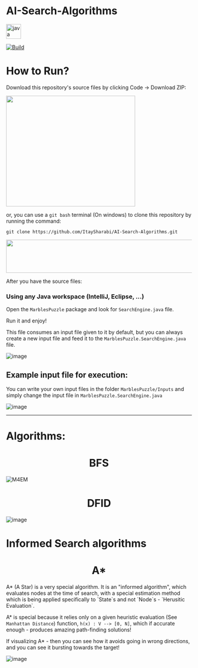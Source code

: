 # AI-Search-Algorithms
<img src="https://img.shields.io/badge/Java-ED8B00?style=for-the-badge&logo=java&logoColor=white" alt="java" height="40"/>

[![Build](https://github.com/TheAlgorithms/Java/actions/workflows/build.yml/badge.svg?branch=master)](https://github.com/TheAlgorithms/Java/actions/workflows/build.yml)

# How to Run?

Download this repository's source files by clicking Code -> Download ZIP:

<img src="https://user-images.githubusercontent.com/63110245/171963689-c52f95d4-007a-4da9-95a9-c15bf408bfd9.png" height=300 width=350>

or,
you can use a `git bash` terminal (On windows) to clone this repository by running the command:

`git clone https://github.com/ItaySharabi/AI-Search-Algorithms.git`

<img src="https://user-images.githubusercontent.com/63110245/171963918-20077df2-c190-47df-8a15-c7f638a37193.png" height=90 width=650>

After you have the source files:

### Using any Java workspace (IntelliJ, Eclipse, ...)
Open the `MarblesPuzzle` package and look for `SearchEngine.java` file.

Run it and enjoy!


This file consumes an input file given to it by default, 
but you can always create a new input file and feed it to the `MarblesPuzzle.SearchEngine.java` file.

![image](https://user-images.githubusercontent.com/63110245/170684815-542fb58b-4ee8-4ffd-a2cf-5f59a1899079.png)

## Example input file for execution:
You can write your own input files in the folder `MarblesPuzzle/Inputs`
and simply change the input file in `MarblesPuzzle.SearchEngine.java`

![image](https://user-images.githubusercontent.com/63110245/170685225-03f7bf4e-71c2-406c-a217-f032546fd713.png)

___________________________________________________________________________________________________________________________________

# Algorithms:

<!-- ## BFS -->
<h1 align="center"> BFS </h1>

![M4EM](https://user-images.githubusercontent.com/63110245/170673102-d61df475-ea71-4ab5-ae4b-105725083743.gif)

<h1 align="center"> DFID </h1>

![image](https://user-images.githubusercontent.com/63110245/170671480-4e06acda-3657-404b-b051-e4e213369dea.png)

# Informed Search algorithms

<h1 align="center"> A* </h1>
A* (A Star) is a very special algorithm.
It is an "informed algorithm", which evaluates nodes at the time of search,
with a special estimation method which is being applied specifically to `State`s and not `Node`s - `Herusitic Evaluation`.

A* is special because it relies only on a given heuristic evaluation (See `Manhattan Distance`) function,
`h(x) : V --> [0, N]`, which if accurate enough - produces amazing path-finding solutions!

If visualizing A* - then you can see how it avoids going in wrong directions, and you can see it 
bursting towards the target!

![image](https://user-images.githubusercontent.com/63110245/170674478-1adca660-02c3-4b4a-b303-a3e27b810b2b.png)



<!-- ## IDA*


## DFBnB -->
